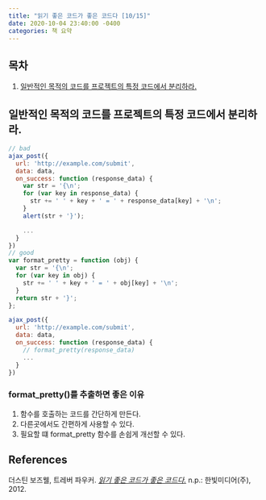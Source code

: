 ```yaml
---
title: "읽기 좋은 코드가 좋은 코드다 [10/15]"
date: 2020-10-04 23:40:00 -0400
categories: 책 요약
---
```


## 목차
  1. [일반적인 목적의 코드를 프로젝트의 특정 코드에서 분리하라.](#일반적인-목적의-코드를-프로젝트의-특정-코드에서-분리하라.)

## 일반적인 목적의 코드를 프로젝트의 특정 코드에서 분리하라.
```javascript
// bad
ajax_post({
  url: 'http://example.com/submit',
  data: data,
  on_success: function (response_data) {
    var str = '{\n';
    for (var key in response_data) {
      str += ' ' + key + ' = ' + response_data[key] + '\n';
    }
    alert(str + '}');

    ...
  }
})
// good
var format_pretty = function (obj) {
  var str = '{\n';
  for (var key in obj) {
    str += ' ' + key + ' = ' + obj[key] + '\n';
  }
  return str + '}';
};

ajax_post({
  url: 'http://example.com/submit',
  data: data,
  on_success: function (response_data) {
    // format_pretty(response_data)
    ...
  }
})
```
### format_pretty()를 추출하면 좋은 이유
1. 함수를 호출하는 코드를 간단하게 만든다.
2. 다른곳에서도 간편하게 사용할 수 있다.
3. 필요할 떄 format_pretty 함수를 손쉽게 개선할 수 있다.


## References
더스틴 보즈웰, 트레버 파우커. [_읽기 좋은 코드가 좋은 코드다._](http://www.yes24.com/Product/Goods/6692314?scode=032&OzSrank=1) n.p.: 한빛미디어(주), 2012.
